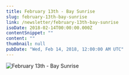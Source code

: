 ```yaml
---
title: February 13th - Bay Sunrise
slug: february-13th-bay-sunrise
link: /newsletter/february-13th-bay-sunrise
isoDate: 2018-02-14T00:00:00.000Z
contentSnippet: ""
content: ""
thumbnail: null
pubDate: "Wed, Feb 14, 2018, 12:00:00 AM UTC"
---
```


![February 13th - Bay Sunrise](https://abouthalf.com/cdn-cgi/imagedelivery/oZs0WTb3giZ46YUUQdHDjQ/7b5eb793-db75-4ac7-5b56-933143903400/width=1200,format=auto "February 13th - Bay Sunrise")
